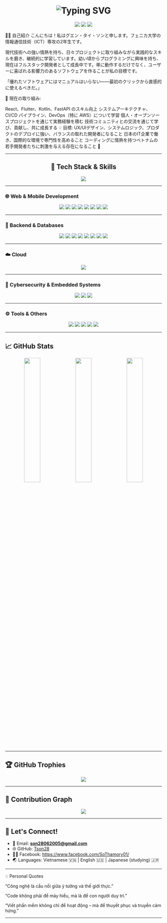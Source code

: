 <h1 align="center"> 
  <img src="https://readme-typing-svg.herokuapp.com?font=Fira+Code&size=28&duration=3500&pause=1000&color=00F7FF&center=true&vCenter=true&width=700&lines=✨+Nguyễn+Thái+Sơn+✨;🚀+Web+%2F+App+Developer;🌏+Bridging+Vietnam+and+Japan+🌸" alt="Typing SVG" /> 
</h1> 
<p align="center">
  <img src="https://img.shields.io/badge/ICT_Student-blueviolet?style=for-the-badge&logo=book" /> 
  <img src="https://img.shields.io/badge/Web_Developer-brightgreen?style=for-the-badge&logo=webcomponents" /> 
  <img src="https://img.shields.io/badge/Japan_Tech_Lover-red?style=for-the-badge&logo=japan" /> 
</p>

🧑‍💻 自己紹介
こんにちは！私はグエン・タイ・ソンと申します。フェニカ大学の情報通信技術（ICT）専攻の2年生です。

現代技術への強い情熱を持ち、日々プロジェクトに取り組みながら実践的なスキルを磨き、継続的に学習しています。幼い頃からプログラミングに興味を持ち、現在はフルスタック開発者として成長中です。単に動作するだけでなく、ユーザーに喜ばれる影響力のあるソフトウェアを作ることが私の目標です。

「優れたソフトウェアにはマニュアルはいらない——最初のクリックから直感的に使えるべきだ。」

🔭 現在の取り組み:

React、Flutter、Kotlin、FastAPI のスキル向上
システムアーキテクチャ、CI/CD パイプライン、DevOps（特に AWS）について学習
個人・オープンソースプロジェクトを通じて実務経験を積む
技術コミュニティとの交流を通じて学び、貢献し、共に成長する
💡 目標:
UX/UIデザイン、システムロジック、プロダクトのデプロイに強い、バランスの取れた開発者になること
日本のIT企業で働き、国際的な環境で専門性を高めること
コーディングに情熱を持つベトナムの若手開発者たちに刺激を与える存在になること 💙

---
<h2 align="center">🔧 Tech Stack & Skills</h2>

<p align="center">
  <img src="https://readme-typing-svg.herokuapp.com?font=Fira+Code&size=24&duration=3500&pause=1000&color=00F7FF&center=true&vCenter=true&width=700&lines=🌐+Web+%26+Mobile+Development;🧩+Backend+%26+Databases;☁️+Cloud+%26+DevOps;🔐+Cybersecurity+%26+IoT;⚙️+Tools+%26+Others" />
</p>

---

### 🌐 Web & Mobile Development
<p align="center">
  <img src="https://img.shields.io/badge/HTML-E34F26?style=for-the-badge&logo=html5&logoColor=white"/>
  <img src="https://img.shields.io/badge/CSS-1572B6?style=for-the-badge&logo=css3&logoColor=white"/>
  <img src="https://img.shields.io/badge/JavaScript-F7DF1E?style=for-the-badge&logo=javascript&logoColor=black"/>
  <img src="https://img.shields.io/badge/React-61DAFB?style=for-the-badge&logo=react&logoColor=black"/>
  <img src="https://img.shields.io/badge/Dart-0175C2?style=for-the-badge&logo=dart&logoColor=white"/>
  <img src="https://img.shields.io/badge/Flutter-02569B?style=for-the-badge&logo=flutter&logoColor=white"/>
  <img src="https://img.shields.io/badge/Kotlin-7F52FF?style=for-the-badge&logo=kotlin&logoColor=white"/>
  <img src="https://img.shields.io/badge/PHP-777BB4?style=for-the-badge&logo=php&logoColor=white"/>
</p>

---

### 🧩 Backend & Databases
<p align="center">
  <img src="https://img.shields.io/badge/Node.js-339933?style=for-the-badge&logo=node.js&logoColor=white"/>
  <img src="https://img.shields.io/badge/Python-3776AB?style=for-the-badge&logo=python&logoColor=white"/>
  <img src="https://img.shields.io/badge/FastAPI-009688?style=for-the-badge&logo=fastapi&logoColor=white"/>
  <img src="https://img.shields.io/badge/C++-00599C?style=for-the-badge&logo=c%2B%2B&logoColor=white"/>
  <img src="https://img.shields.io/badge/C-00599C?style=for-the-badge&logo=c&logoColor=white"/>
  <img src="https://img.shields.io/badge/Go-00ADD8?style=for-the-badge&logo=go&logoColor=white"/>
  <img src="https://img.shields.io/badge/MongoDB-47A248?style=for-the-badge&logo=mongodb&logoColor=white"/>
  <img src="https://img.shields.io/badge/MySQL-4479A1?style=for-the-badge&logo=mysql&logoColor=white"/>
</p>

---

### ☁️ Cloud
<p align="center">
  <img src="https://img.shields.io/badge/AWS-232F3E?style=for-the-badge&logo=amazon-aws&logoColor=white"/>
</p>

---

### 🔐 Cybersecurity & Embedded Systems
<p align="center">
  <img src="https://img.shields.io/badge/Arduino-00979D?style=for-the-badge&logo=arduino&logoColor=white"/>
  <img src="https://img.shields.io/badge/ESP32-000000?style=for-the-badge"/>
  <img src="https://img.shields.io/badge/Metasploit-1E1E1E?style=for-the-badge"/>
</p>

---

### ⚙️ Tools & Others
<p align="center">
  <img src="https://img.shields.io/badge/Git-F05032?style=for-the-badge&logo=git&logoColor=white"/>
  <img src="https://img.shields.io/badge/Linux-FCC624?style=for-the-badge&logo=linux&logoColor=black"/>
  <img src="https://img.shields.io/badge/VSCode-007ACC?style=for-the-badge&logo=visual-studio-code&logoColor=white"/>
  <img src="https://img.shields.io/badge/Postman-FF6C37?style=for-the-badge&logo=postman&logoColor=white"/>
  <img src="https://img.shields.io/badge/Docker-2496ED?style=for-the-badge&logo=docker&logoColor=white"/>
</p>




---

## 📈 GitHub Stats
<p align="center">
  <img src="https://github-readme-stats.vercel.app/api?username=Tson28&show_icons=true&theme=tokyonight&count_private=true" width="32%"/>
  <img src="https://github-readme-stats.vercel.app/api/top-langs/?username=Tson28&layout=compact&theme=tokyonight&hide_border=true" width="32%"/>
  <img src="https://github-readme-streak-stats.herokuapp.com/?user=Tson28&theme=tokyonight&hide_border=true" width="32%"/>
</p>

---

## 🏆 GitHub Trophies

<p align="center">
  <img src="https://github-profile-trophy.vercel.app/?username=Tson28&theme=gruvbox&no-frame=true&row=1&column=6" />
</p>

---

## 🌱 Contribution Graph

<p align="center">
  <img src="https://github-readme-activity-graph.vercel.app/graph?username=Tson28&theme=react-dark" />
</p>

---

## 💬 Let's Connect!

- 📧 Email: **son28062005@gmail.com**
- 🌐 GitHub: [Tson28](https://github.com/Tson28)
- 🧑‍🎓 Facebook: https://www.facebook.com/SoThamory01/
- 🌏 Languages: Vietnamese 🇻🇳 | English 🇺🇸 | Japanese (studying) 🇯🇵

---

💡 Personal Quotes

“Công nghệ là cầu nối giữa ý tưởng và thế giới thực.” 

“Code không phải để máy hiểu, mà là để con người duy trì.”

“Viết phần mềm không chỉ để hoạt động – mà để thuyết phục và truyền cảm hứng.”

---
